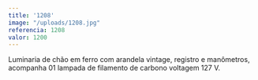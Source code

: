 ```yaml
---
title: '1208'
image: "/uploads/1208.jpg"
referencia: 1208
valor: 1200
---
```


Luminaria de chão em ferro com arandela vintage, registro e manômetros, acompanha 01 lampada de filamento de carbono voltagem 127 V.
